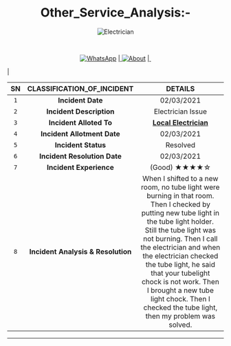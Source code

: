 <h1 align=center> Other_Service_Analysis:- </h1>
<p align=center>
<img alt="Electrician" src="https://media.giphy.com/media/pN4fg9dzw6BeWYwo67/giphy.gif"/>
</p>
</br>
<p align=center>
<a href="https://7labs.io/a/whatsapp-direct/#dial_code=+91&phone=9045153795"> <img alt="WhatsApp" src="https://img.shields.io/badge/WhatsApp-25D366?style=for-the-badge&logo=whatsapp&logoColor=white"/></a> |<a href="https://maneeshelectricals.business.site/?utm_source=gmb&utm_medium=referral"> <img alt="About" src="https://img.shields.io/badge/Services%20-%23500000.svg?&style=for-the-badge&logo=steam&logoColor=white"/></a> |<a href="https://www.google.com/maps/dir//MANEESH+ELECTRICALS/data=!4m8!4m7!1m0!1m5!1m1!1s0x39736db067eaf013:0xfd529002d126d241!2m2!1d77.6680389!2d27.510023699999998"> <img alt="" src="https://img.shields.io/badge/Find US%20-%23FFFC00.svg?&style=for-the-badge&logo=Snapchat&logoColor=white"/></a>
   </p>|
   
|  **SN**|**CLASSIFICATION_OF_INCIDENT**| **DETAILS**  |
| :---: | :------: | :-----: |
|`1`|**Incident Date**                  |               02/03/2021                             |
|`2`|**Incident Description**           |               Electrician Issue                       |
|`3`|**Incident Alloted To**            |            [**Local Electrician**](https://maneeshelectricals.business.site/?utm_source=gmb&utm_medium=referral)                       |
|`4`|**Incident Allotment Date**        |               02/03/2021                             |
|`5`|**Incident Status**                |                 Resolved                             |
|`6`|**Incident Resolution Date**       |                02/03/2021                            |
|`7`|**Incident Experience**            |                  (Good)    ★★★★☆                  |        
|`8`|**Incident Analysis & Resolution** | When I shifted to a new room, no tube light were burning in that room. Then I checked by putting new tube light in the tube light  holder. Still the tube light was not burning. Then I call the electrician and when the electrician checked the tube light, he said that your tubelight chock is not work. Then I brought a new tube light chock. Then I checked the tube light, then my problem was solved.|

****

